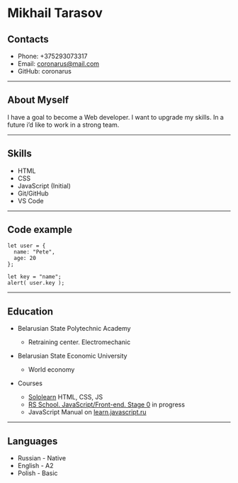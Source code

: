 # Mikhail Tarasov

## Contacts

- Phone: +375293073317
- Email: coronarus@mail.com
- GitHub: coronarus

---

## About Myself

I have a goal to become a Web developer. I want to upgrade my skills. In a future i’d like to work in a strong team.

---

## Skills

- HTML
- CSS
- JavaScript (Initial)
- Git/GitHub
- VS Code

---

## Code example

```
let user = {
  name: "Pete",
  age: 20
};

let key = "name";
alert( user.key );
```

---

## Education

- Belarusian State Polytechnic Academy
  - Retraining center. Electromechanic
- Belarusian State Economic University
  - World economy
- Courses

  - [Sololearn](https://www.sololearn.com) HTML, CSS, JS
  - [RS School. JavaScript/Front-end. Stage 0](https://rs.school/js-stage0/) in progress
  - JavaScript Manual on [learn.javascript.ru](https://learn.javascript.ru)

---

## Languages

- Russian - Native
- English - A2
- Polish - Basic
